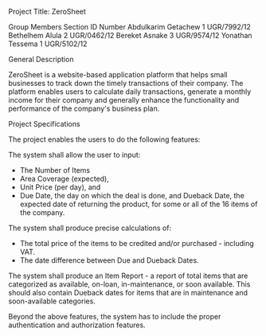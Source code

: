 Project Title: ZeroSheet

Group Members        Section	 ID Number
Abdulkarim Getachew      1		UGR/7992/12
Bethelhem Alula		       2		UGR/0462/12
Bereket Asnake		       3		UGR/9574/12
Yonathan Tessema	       1		UGR/5102/12


General Description

ZeroSheet is a website-based application platform that helps small businesses to track down the timely transactions of their company. The platform enables users to calculate daily transactions, generate a monthly income for their company and generally enhance the functionality and performance of the company's business plan.

Project Specifications

The project enables the users to do the following features:

The system shall allow the user to input:
- The Number of Items
- Area Coverage (expected),
- Unit Price (per day), and
- Due Date, the day on which the deal is done, and Dueback Date, the expected date of returning the product, for some or all of the 16 items of the company.

The system shall produce precise calculations of:
- The total price of the items to be credited and/or purchased - including VAT.
- The date difference between Due and Dueback Dates.

The system shall produce an Item Report - a report of total items that are categorized as available, on-loan, in-maintenance, or soon available. This should also contain Dueback dates for items that are in maintenance and soon-available categories.

Beyond the above features, the system has to include the proper authentication and authorization features.

